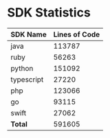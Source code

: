 # SDK Statistics

| SDK Name | Lines of Code |
| -------- | ------------- |
| java | 113787 |
| ruby | 56263 |
| python | 151092 |
| typescript | 27220 |
| php | 123066 |
| go | 93115 |
| swift | 27062 |
| **Total** | 591605 |
